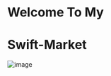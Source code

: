 # Welcome To My 
# Swift-Market

![image](https://www.pikpng.com/pngl/m/440-4409669_swift-logo2x-graphic-design-clipart.png)
